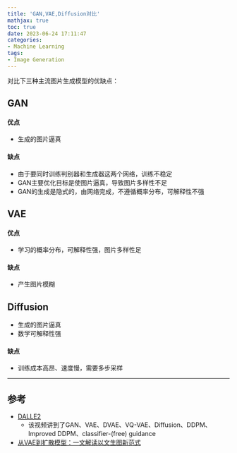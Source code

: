 ```yaml
---
title: 'GAN,VAE,Diffusion对比'
mathjax: true
toc: true
date: 2023-06-24 17:11:47
categories:
- Machine Learning
tags:
- Image Generation
---
```


对比下三种主流图片生成模型的优缺点：

<!--more-->

## GAN

#### 优点
- 生成的图片逼真

#### 缺点
- 由于要同时训练判别器和生成器这两个网络，训练不稳定
- GAN主要优化目标是使图片逼真，导致图片多样性不足
- GAN的生成是隐式的，由网络完成，不遵循概率分布，可解释性不强


## VAE

#### 优点
- 学习的概率分布，可解释性强，图片多样性足

#### 缺点
- 产生图片模糊

## Diffusion
- 生成的图片逼真
- 数学可解释性强

#### 缺点
- 训练成本高昂、速度慢，需要多步采样

___

## 参考
- [DALLE2](https://www.bilibili.com/video/BV17r4y1u77B/?spm_id_from=333.999.0.0&vd_source=3f2411263f367ccf993c28b58688c0e7)
  - 该视频讲到了GAN、VAE、DVAE、VQ-VAE、Diffusion、DDPM、Improved DDPM、classifier-(free) guidance
- [从VAE到扩散模型：一文解读以文生图新范式](https://www.51cto.com/article/709837.html)